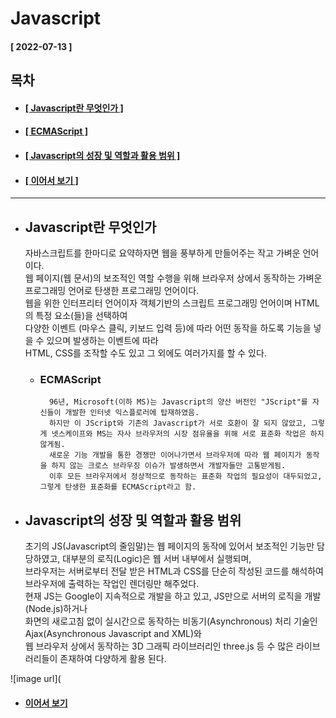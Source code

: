 # Javascript  
  
  #### [ 2022-07-13 ]  
    
## 목차  
  * #### [[ Javascript란 무엇인가 ]](#javascript란-무엇인가)
  * #### [[ ECMAScript ]](#ecmascript)
  * #### [[ Javascript의 성장 및 역할과 활용 범위 ]](#javascript의-성장-및-역할과-활용-범위)
  * #### [[ 이어서 보기 ]](#이어서-보기)
    
      
-----------------------------------------------------------------------------------------------------------------------------------------------------  
  
* ## Javascript란 무엇인가  
  
  자바스크립트를 한마디로 요약하자면 웹을 풍부하게 만들어주는 작고 가벼운 언어이다.  
  웹 페이지(웹 문서)의 보조적인 역할 수행을 위해 브라우저 상에서 동작하는 가벼운 프로그래밍 언어로 탄생한 프로그래밍 언어이다.  
  웹을 위한 인터프리터 언어이자 객체기반의 스크립트 프로그래밍 언어이며 HTML의 특정 요소(들)을 선택하여   
  다양한 이벤트 (마우스 클릭, 키보드 입력 등)에 따라 어떤 동작을 하도록 기능을 넣을 수 있으며 발생하는 이벤트에 따라   
  HTML, CSS를 조작할 수도 있고 그 외에도 여러가지를 할 수 있다.  
    
    * ### ECMAScript  

            96년, Microsoft(이하 MS)는 Javascript의 양산 버전인 "JScript"를 자신들이 개발한 인터넷 익스플로러에 탑재하였음.  
            하지만 이 JScript와 기존의 Javascript가 서로 호환이 잘 되지 않았고, 그렇게 넷스케이프와 MS는 자사 브라우저의 시장 점유율을 위해 서로 표준화 작업은 하지 않게됨.  
            새로운 기능 개발을 통한 경쟁만 이어나가면서 브라우저에 따라 웹 페이지가 동작을 하지 않는 크로스 브라우징 이슈가 발생하면서 개발자들만 고통받게됨.     
            이후 모든 브라우저에서 정상적으로 동작하는 표준화 작업의 필요성이 대두되었고, 그렇게 탄생한 표준화를 ECMAScript라고 함.  
              
* ## Javascript의 성장 및 역할과 활용 범위  

  초기의 JS(Javascript의 줄임말)는 웹 페이지의 동작에 있어서 보조적인 기능만 담당하였고, 대부분의 로직(Logic)은 웹 서버 내부에서 실행되며,   
  브라우저는 서버로부터 전달 받은 HTML과 CSS를 단순히 작성된 코드를 해석하여 브라우저에 출력하는 작업인 렌더링만 해주었다.  
  현재 JS는 Google이 지속적으로 개발을 하고 있고, JS만으로 서버의 로직을 개발(Node.js)하거나  
  화면의 새로고침 없이 실시간으로 동작하는 비동기(Asynchronous) 처리 기술인 Ajax(Asynchronous Javascript and XML)와  
  웹 브라우저 상에서 동작하는 3D 그래픽 라이브러리인 three.js 등 수 많은 라이브러리들이 존재하여 다양하게 활용 된다.  
    
    
![image url](

* #### [ 이어서 보기 ](https://github.com/12OneTwo12/TIL/blob/main/Javascript/readme2.md)
